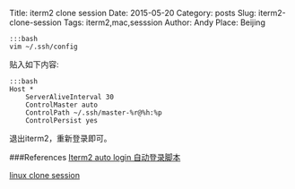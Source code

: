 Title: iterm2 clone session
Date: 2015-05-20
Category: posts
Slug: iterm2-clone-session
Tags: iterm2,mac,sesssion
Author: Andy
Place: Beijing

    :::bash
    vim ~/.ssh/config
    
贴入如下内容:

    :::bash
    Host *
        ServerAliveInterval 30
        ControlMaster auto
        ControlPath ~/.ssh/master-%r@%h:%p
        ControlPersist yes 
    
退出iterm2，重新登录即可。






###References
[Iterm2 auto login 自动登录脚本](http://www.dbathink.com/2012/10/iterm2-auto-automatic-login-log-on-script/)

[linux clone session](http://laughingchs.iteye.com/blog/1317703)

